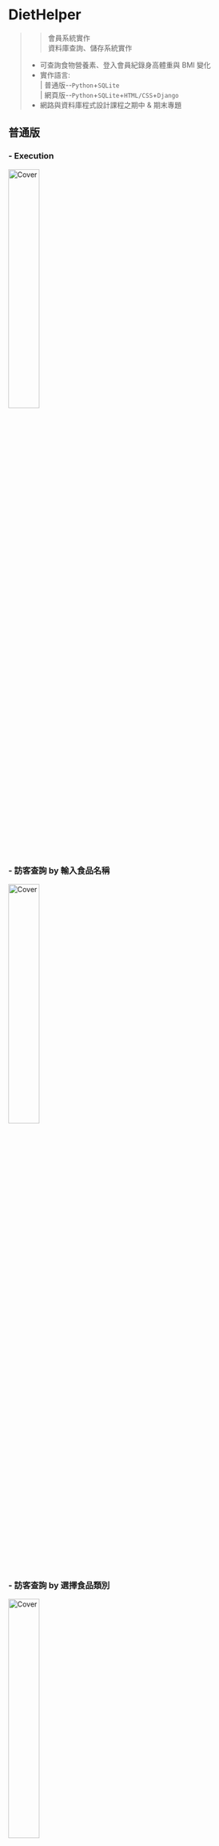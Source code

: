 # DietHelper
>> 會員系統實作<br>
>> 資料庫查詢、儲存系統實作<br>
> - 可查詢食物營養素、登入會員紀錄身高體重與 BMI 變化 <br>
> - 實作語言: <br>
>| 普通版--`Python`+`SQLite`<br>
>| 網頁版--`Python`+`SQLite`+`HTML/CSS`+`Django`
> - 網路與資料庫程式設計課程之期中 & 期末專題

## 普通版
### - Execution
<img src="photo/initial.png" alt="Cover" width="35%"/> <br>

### - 訪客查詢 by 輸入食品名稱
<img src="photo/查詢0_輸入食品名稱.png" alt="Cover" width="35%"/> <br>

### - 訪客查詢 by 選擇食品類別
<img src="photo/查詢1_選擇食品類別.png" alt="Cover" width="35%"/> <br>
#### 再選擇目標食品
<img src="photo/查詢1_選擇目標食品.png" alt="Cover" width="35%"/> <br>
#### 預設為每 100g 之含量
<img src="photo/預設100g.png" alt="Cover" width="35%"/> <br>
#### 可自己欲查詢之重量
<img src="photo/客製化重量計算.png" alt="Cover" width="35%"/> <br>

### - 加入會員
<img src="photo/註冊會員.png" alt="Cover" width="35%"/> <br>
### - 會員登入
<img src="photo/會員登入.png" alt="Cover" width="35%"/> <br>
#### 密碼錯誤
<img src="photo/登入密碼錯誤.png" alt="Cover" width="35%"/> <br>
#### 登入成功
<img src="photo/登入成功.png" alt="Cover" width="35%"/> <br>
### - About Body
`會顯示最新資料` <br>
<img src="photo/about_body.png" alt="Cover" width="35%"/> <br>
#### 新增資料
<img src="photo/新增資料.png" alt="Cover" width="35%"/> <br>
#### 新增資料成功(會幫你計算出 BMI)
<img src="photo/新增資料成功.png" alt="Cover" width="35%"/> <br>
#### 修改資料
<img src="photo/修改資料.png" alt="Cover" width="35%"/> <br>
#### 查詢過去資料
<img src="photo/查詢過去紀錄.png" alt="Cover" width="35%"/> <br>
## 簡易網頁版
### - 首頁
<img src="photo/首頁.png" alt="Cover" width="35%"/> <br>
### - 會員註冊
<img src="photo/會員註冊.png" alt="Cover" width="35%"/> <br>
#### 註冊失敗
<img src="photo/名稱已被人使用.png" alt="Cover" width="35%"/> <br>
<img src="photo/兩次密碼不同.png" alt="Cover" width="35%"/> <br>
#### 註冊成功
<img src="photo/註冊成功.png" alt="Cover" width="35%"/> <br>
### - 登入會員
<img src="photo/登入.png" alt="Cover" width="35%"/> <br>
### - 成功登入
<img src="photo/成功登入.png" alt="Cover" width="35%"/> <br>
### - 我的身體資訊
<img src="photo/我的身體紀錄.png" alt="Cover" width="35%"/> <br>
### - 新增資料
<img src="photo/新增資料web.png" alt="Cover" width="35%"/> <br>
#### 計算 BMI
<img src="photo/計算BMI.png" alt="Cover" width="35%"/> <br>
#### 新增成功
<img src="photo/成功紀錄.png" alt="Cover" width="35%"/> <br>
### - 查詢過去紀錄
<img src="photo/查詢過去.png" alt="Cover" width="35%"/> <br>
#### 刪除資料
<img src="photo/刪除1.png" alt="Cover" width="35%"/> <br>
#### 成功刪除
<img src="photo/刪除2.png" alt="Cover" width="35%"/> <br>
### - 登出
<img src="photo/登出.png" alt="Cover" width="35%"/> <br>

